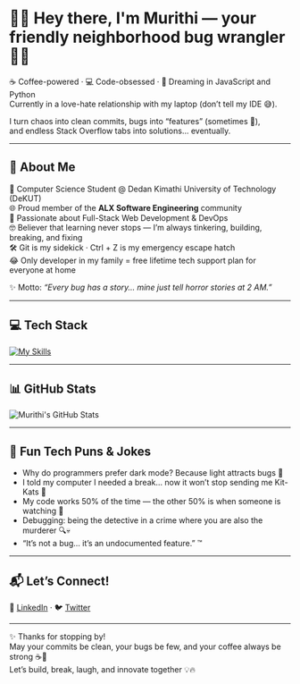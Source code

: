 # 👨‍💻 Hey there, I'm Murithi — your friendly neighborhood bug wrangler 🐛✨  

☕ Coffee-powered · 💻 Code-obsessed · 🚀 Dreaming in JavaScript and Python  
Currently in a love-hate relationship with my laptop (don’t tell my IDE 😅).  

I turn chaos into clean commits, bugs into “features” (sometimes 🥲),  
and endless Stack Overflow tabs into solutions… eventually.  

---

## 💫 About Me  
🧠 Computer Science Student @ Dedan Kimathi University of Technology (DeKUT)  
🌐 Proud member of the **ALX Software Engineering** community  
🚀 Passionate about Full-Stack Web Development & DevOps  
🤓 Believer that learning never stops — I’m always tinkering, building, breaking, and fixing  
🛠️ Git is my sidekick · Ctrl + Z is my emergency escape hatch  
😂 Only developer in my family = free lifetime tech support plan for everyone at home  

✨ Motto: *“Every bug has a story… mine just tell horror stories at 2 AM.”*  

---

## 💻 Tech Stack  

[![My Skills](https://skillicons.dev/icons?i=js,python,html,css,react,redux,tailwind,django,flask,nodejs,postgres,mongodb,mysql,git,docker,kubernetes,linux)](https://skillicons.dev)  

---

## 📊 GitHub Stats  
![Murithi's GitHub Stats](https://github-readme-stats.vercel.app/api?username=murithi-gatobu&theme=vue-dark&show_icons=true&hide_border=true&count_private=true)  

---

## 🤹 Fun Tech Puns & Jokes  
- Why do programmers prefer dark mode? Because light attracts bugs 🐞  
- I told my computer I needed a break… now it won’t stop sending me Kit-Kats 🍫  
- My code works 50% of the time — the other 50% is when someone is watching 👀  
- Debugging: being the detective in a crime where you are also the murderer 🔍💀  
- “It’s not a bug… it’s an undocumented feature.” ™️  

---

## 📬 Let’s Connect!  
💼 [LinkedIn](https://www.linkedin.com/in/caleb-murithi) · 🐦 [Twitter](https://x.com/_Murithi_Caleb_)  

---

✨ Thanks for stopping by!  
May your commits be clean, your bugs be few, and your coffee always be strong ☕🚀  
Let’s build, break, laugh, and innovate together 💡🔥  
